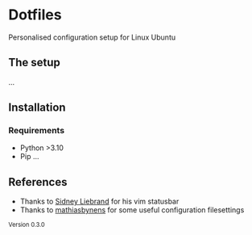# Dotfiles
Personalised configuration setup for Linux Ubuntu

## The setup
...

## Installation

### Requirements

- Python >3.10
- Pip
...

## References
- Thanks to [Sidney Liebrand](https://github.com/SidOfc) for his vim statusbar
- Thanks to [mathiasbynens](https://github.com/mathiasbynens/dotfiles) for some useful configuration filesettings

<sub>Version 0.3.0</sub>

